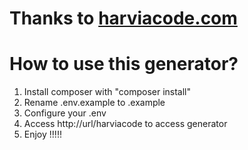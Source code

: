 # Thanks to [harviacode.com](http://harviacode.com)

# How to use this generator?

1. Install composer with "composer install"
1. Rename .env.example to .example
1. Configure your .env
1. Access http://url/harviacode to access generator
1. Enjoy !!!!!
